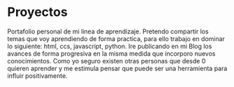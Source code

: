 # Proyectos
Portafolio personal de mi linea de aprendizaje.
Pretendo compartir los temas que voy aprendiendo de forma practica, para ello trabajo en dominar lo siguiente:
html,
ccs,
javascript,
python.
Ire publicando en mi Blog los avances de forma progresiva en la misma medida que incorporo nuevos conocimientos.
Como yo seguro existen otras personas que desde 0 quieren aprender y me estimula pensar que puede ser una herramienta para influir positivamente.
